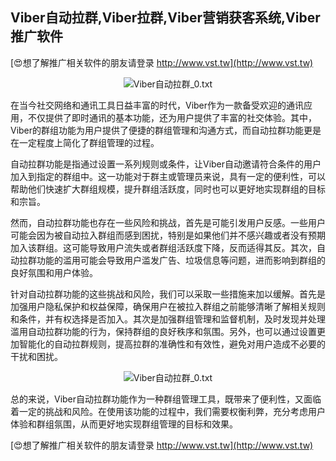 ## **Viber自动拉群,Viber拉群,Viber营销获客系统,Viber推广软件**

[😍想了解推广相关软件的朋友请登录 http://www.vst.tw](http://www.vst.tw)

 <center><img src="https://vst.tw/MP4/tuiguang/png/1.png" alt="Viber自动拉群_0.txt"></center>

在当今社交网络和通讯工具日益丰富的时代，Viber作为一款备受欢迎的通讯应用，不仅提供了即时通讯的基本功能，还为用户提供了丰富的社交体验。其中，Viber的群组功能为用户提供了便捷的群组管理和沟通方式，而自动拉群功能更是在一定程度上简化了群组管理的过程。

自动拉群功能是指通过设置一系列规则或条件，让Viber自动邀请符合条件的用户加入到指定的群组中。这一功能对于群主或管理员来说，具有一定的便利性，可以帮助他们快速扩大群组规模，提升群组活跃度，同时也可以更好地实现群组的目标和宗旨。

然而，自动拉群功能也存在一些风险和挑战，首先是可能引发用户反感。一些用户可能会因为被自动拉入群组而感到困扰，特别是如果他们并不感兴趣或者没有预期加入该群组。这可能导致用户流失或者群组活跃度下降，反而适得其反。其次，自动拉群功能的滥用可能会导致用户滥发广告、垃圾信息等问题，进而影响到群组的良好氛围和用户体验。

针对自动拉群功能的这些挑战和风险，我们可以采取一些措施来加以缓解。首先是加强用户隐私保护和权益保障，确保用户在被拉入群组之前能够清晰了解相关规则和条件，并有权选择是否加入。其次是加强群组管理和监督机制，及时发现并处理滥用自动拉群功能的行为，保持群组的良好秩序和氛围。另外，也可以通过设置更加智能化的自动拉群规则，提高拉群的准确性和有效性，避免对用户造成不必要的干扰和困扰。

 <center><img src="https://vst.tw/MP4/tuiguang/png/1.png" alt="Viber自动拉群_0.txt"></center>

总的来说，Viber自动拉群功能作为一种群组管理工具，既带来了便利性，又面临着一定的挑战和风险。在使用该功能的过程中，我们需要权衡利弊，充分考虑用户体验和群组氛围，从而更好地实现群组管理的目标和效果。

[😍想了解推广相关软件的朋友请登录 http://www.vst.tw](http://www.vst.tw)



